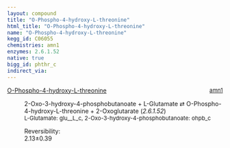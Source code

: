 ```yaml
---
layout: compound
title: "O-Phospho-4-hydroxy-L-threonine"
html_title: "O-Phospho-4-hydroxy-L-threonine"
name: "O-Phospho-4-hydroxy-L-threonine"
kegg_id: C06055
chemistries: amn1
enzymes: 2.6.1.52
native: true
bigg_id: phthr_c
indirect_via:
---
```

<dl><dt class='rs-product'><a href='{{ site.url }}{{ site.baseurl }}/compounds/C06055' class='link-dark' data-bs-toggle='tooltip' data-bs-html='true' data-bs-title='KEGG: C06055'>O-Phospho-4-hydroxy-L-threonine</a><span style='float: right; max-width: 40%'><a href='{{ site.url }}{{ site.baseurl }}/chemistries/amn1' class='link-dark opacity-50' style='font-size: small; word-wrap: anywhere;'>amn1</a></span></dt><dd><p>2-Oxo-3-hydroxy-4-phosphobutanoate + L-Glutamate &#8644; O-Phospho-4-hydroxy-L-threonine + 2-Oxoglutarate (<i>2.6.1.52</i>)<br /><span style='font-size: small;'><span data-bs-toggle='tooltip' data-bs-html='true' data-bs-title='KEGG: C00025'>L-Glutamate</span>: glu__L_c, <span data-bs-toggle='tooltip' data-bs-html='true' data-bs-title='KEGG: C06054'>2-Oxo-3-hydroxy-4-phosphobutanoate</span>: ohpb_c</span><br /><div class="reversibility_info">Reversibility: <div class="progress"><div class="progress-bar bg-success" role="progressbar" style="width: 0%" aria-valuenow="0" aria-valuemin="0" aria-valuemax="100"></div></div><span>2.13&plusmn;0.39</span><div class="progress"><div class="progress-bar bg-danger" role="progressbar" style="width: 21.26%" aria-valuenow="2.1255927871946696" aria-valuemin="0" aria-valuemax="10"></div><div class="progress-bar bg-warning" role="progressbar" style="width: 3.86%" aria-valuenow="2.1255927871946696" aria-valuemin="0" aria-valuemax="10"></div></div></div></p><dl></dl></dd></dl>